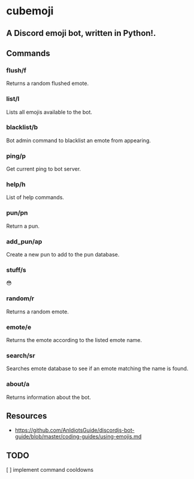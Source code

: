 # cubemoji
A Discord emoji bot, written in Python!.
---
## Commands
### flush/f
Returns a random flushed emote.
### list/l
Lists all emojis available to the bot.
### blacklist/b <emote>
Bot admin command to blacklist an emote from appearing.
### ping/p
Get current ping to bot server.
### help/h <command>
List of help commands.
### pun/pn
Return a pun.
### add_pun/ap <text>
Create a new pun to add to the pun database.
### stuff/s
😳
### random/r
Returns a random emote.
### emote/e <emote>
Returns the emote according to the listed emote name.
### search/sr <emote>
Searches emote database to see if an emote matching the name is found.
### about/a 
Returns information about the bot.

## Resources
- https://github.com/AnIdiotsGuide/discordjs-bot-guide/blob/master/coding-guides/using-emojis.md

## TODO
[ ] implement command cooldowns